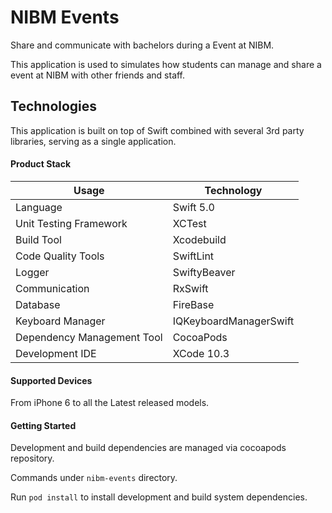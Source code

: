 # NIBM Events

Share and communicate with bachelors during a Event at NIBM.

This application is used to simulates how students can manage and share a event at NIBM with other friends and staff.

## Technologies

This application is built on top of Swift combined with several 3rd party libraries, serving as a single application.

#### Product Stack

Usage          	            | Technology   
--------------------------	| --------------------------
Language                   	| Swift 5.0                      
Unit Testing Framework     	| XCTest                                         
Build Tool                 	| Xcodebuild                                         
Code Quality Tools         	| SwiftLint
Logger                    	| SwiftyBeaver
Communication               | RxSwift
Database                    | FireBase
Keyboard Manager            | IQKeyboardManagerSwift
Dependency Management Tool 	| CocoaPods
Development IDE             | XCode 10.3

#### Supported Devices

From iPhone 6 to all the Latest released models.

#### Getting Started

Development and build dependencies are managed via cocoapods repository.

Commands under `nibm-events` directory.

Run `pod install` to install development and build system dependencies.

